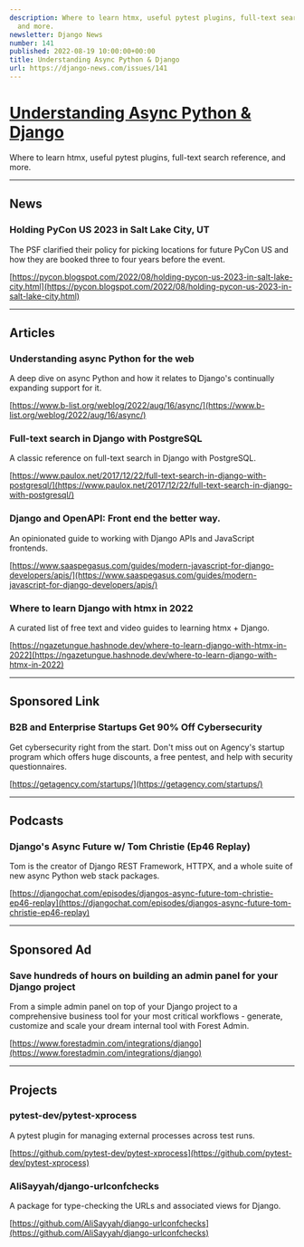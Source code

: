 ```yaml
---
description: Where to learn htmx, useful pytest plugins, full-text search reference,
  and more.
newsletter: Django News
number: 141
published: 2022-08-19 10:00:00+00:00
title: Understanding Async Python & Django
url: https://django-news.com/issues/141
---
```


# [Understanding Async Python &amp; Django](https://django-news.com/issues/141)

Where to learn htmx, useful pytest plugins, full-text search reference, and more.

----

## News

### Holding PyCon US 2023 in Salt Lake City, UT

<p>The PSF clarified their policy for picking locations for future PyCon US and how they are booked three to four years before the event.</p>

[https://pycon.blogspot.com/2022/08/holding-pycon-us-2023-in-salt-lake-city.html](https://pycon.blogspot.com/2022/08/holding-pycon-us-2023-in-salt-lake-city.html)

----

## Articles

### Understanding async Python for the web

<p>A deep dive on async Python and how it relates to Django's continually expanding support for it.</p>

[https://www.b-list.org/weblog/2022/aug/16/async/](https://www.b-list.org/weblog/2022/aug/16/async/)

### Full-text search in Django with PostgreSQL

<p>A classic reference on full-text search in Django with PostgreSQL.</p>

[https://www.paulox.net/2017/12/22/full-text-search-in-django-with-postgresql/](https://www.paulox.net/2017/12/22/full-text-search-in-django-with-postgresql/)

### Django and OpenAPI: Front end the better way.

<p>An opinionated guide to working with Django APIs and JavaScript frontends.</p>

[https://www.saaspegasus.com/guides/modern-javascript-for-django-developers/apis/](https://www.saaspegasus.com/guides/modern-javascript-for-django-developers/apis/)

### Where to learn Django with htmx in 2022

<p>A curated list of free text and video guides to learning htmx + Django.</p>

[https://ngazetungue.hashnode.dev/where-to-learn-django-with-htmx-in-2022](https://ngazetungue.hashnode.dev/where-to-learn-django-with-htmx-in-2022)

----

## Sponsored Link

### B2B and Enterprise Startups Get 90% Off Cybersecurity

<p>Get cybersecurity right from the start. Don't miss out on Agency's startup program which offers huge discounts, a free pentest, and help with security questionnaires.</p>

[https://getagency.com/startups/](https://getagency.com/startups/)

----

## Podcasts

### Django's Async Future w/ Tom Christie (Ep46 Replay)

<p>Tom is the creator of Django REST Framework, HTTPX, and a whole suite of new async Python web stack packages.</p>

[https://djangochat.com/episodes/djangos-async-future-tom-christie-ep46-replay](https://djangochat.com/episodes/djangos-async-future-tom-christie-ep46-replay)

----

## Sponsored Ad

### Save hundreds of hours on building an admin panel for your Django project

<p>From a simple admin panel on top of your Django project to a comprehensive business tool for your most critical workflows - generate, customize and scale your dream internal tool with Forest Admin.</p>

[https://www.forestadmin.com/integrations/django](https://www.forestadmin.com/integrations/django)

----

## Projects

### pytest-dev/pytest-xprocess

<p>A pytest plugin for managing external processes across test runs.</p>

[https://github.com/pytest-dev/pytest-xprocess](https://github.com/pytest-dev/pytest-xprocess)

### AliSayyah/django-urlconfchecks

<p>A package for type-checking the URLs and associated views for Django.</p>

[https://github.com/AliSayyah/django-urlconfchecks](https://github.com/AliSayyah/django-urlconfchecks)